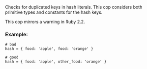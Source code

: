 Checks for duplicated keys in hash literals.
This cop considers both primitive types and constants for the hash keys.

This cop mirrors a warning in Ruby 2.2.

### Example:

    # bad
    hash = { food: 'apple', food: 'orange' }

    # good
    hash = { food: 'apple', other_food: 'orange' }